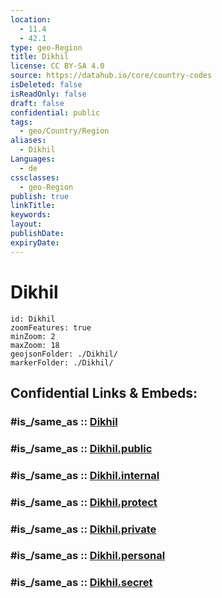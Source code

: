 ```yaml
---
location:
  - 11.4
  - 42.1
type: geo-Region
title: Dikhil
license: CC BY-SA 4.0
source: https://datahub.io/core/country-codes
isDeleted: false
isReadOnly: false
draft: false
confidential: public
tags:
  - geo/Country/Region
aliases:
  - Dikhil
Languages:
  - de
cssclasses:
  - geo-Region
publish: true
linkTitle:
keywords:
layout:
publishDate:
expiryDate:
---
```


# Dikhil

```leaflet
id: Dikhil
zoomFeatures: true 
minZoom: 2 
maxZoom: 18
geojsonFolder: ./Dikhil/
markerFolder: ./Dikhil/
```


## Confidential Links & Embeds: 

### #is_/same_as :: [Dikhil](/_Standards/Earth/Continent/Africa/Africa~East/Djibouti/Districts~Djibouti/Dikhil.md) 

### #is_/same_as :: [Dikhil.public](/_public/Earth/Continent/Africa/Africa~East/Djibouti/Districts~Djibouti/Dikhil.public.md) 

### #is_/same_as :: [Dikhil.internal](/_internal/Earth/Continent/Africa/Africa~East/Djibouti/Districts~Djibouti/Dikhil.internal.md) 

### #is_/same_as :: [Dikhil.protect](/_protect/Earth/Continent/Africa/Africa~East/Djibouti/Districts~Djibouti/Dikhil.protect.md) 

### #is_/same_as :: [Dikhil.private](/_private/Earth/Continent/Africa/Africa~East/Djibouti/Districts~Djibouti/Dikhil.private.md) 

### #is_/same_as :: [Dikhil.personal](/_personal/Earth/Continent/Africa/Africa~East/Djibouti/Districts~Djibouti/Dikhil.personal.md) 

### #is_/same_as :: [Dikhil.secret](/_secret/Earth/Continent/Africa/Africa~East/Djibouti/Districts~Djibouti/Dikhil.secret.md)

